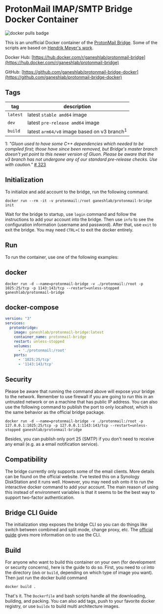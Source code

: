 # ProtonMail IMAP/SMTP Bridge Docker Container

![docker pulls badge](https://img.shields.io/docker/pulls/ganeshlab/protonmail-bridge)

This is an unofficial Docker container of the [ProtonMail Bridge](https://github.com/ProtonMail/proton-bridge). Some of the scripts are based on [Hendrik Meyer's work](https://gitlab.com/T4cC0re/protonmail-bridge-docker).

Docker Hub: [https://hub.docker.com/r/ganeshlab/protonmail-bridge](https://hub.docker.com/r/ganeshlab/protonmail-bridge)

GitHub: [https://github.com/ganeshlab/protonmail-bridge-docker](https://github.com/ganeshlab/protonmail-bridge-docker)

## Tags

tag | description
 -- | --
`latest` | latest `stable amd64` image
`dev` | latest `pre-release amd64` image
`build` | latest `arm64/v8` image based on v3 branch<sup>1</sup>

1: *"Gluon used to have some C++ dependencies which needed to be compiled first; those have since been removed, but Bridge's master branch doesn't yet point to this newer version of Gluon. Please be aware that the v3 branch has not undergone any of our standard pre-release checks. Use with caution."* [# 323](https://github.com/ProtonMail/proton-bridge/issues/323#issuecomment-1462705455)

## Initialization

To initialize and add account to the bridge, run the following command.

```
docker run --rm -it -v protonmail:/root ganeshlab/protonmail-bridge init
```

Wait for the bridge to startup, use `login` command and follow the instructions to add your account into the bridge. Then use `info` to see the configuration information (username and password). After that, use `exit` to exit the bridge. You may need `CTRL+C` to exit the docker entirely.

## Run

To run the container, use one of the following examples:

## docker
```
docker run -d --name=protonmail-bridge -v ./protonmail:/root -p 1025:25/tcp -p 1143:143/tcp --restart=unless-stopped ganeshlab/protonmail-bridge
```

## docker-compose

```yaml
version: "3"
services:
  protonbridge:
    image: ganeshlab/protonmail-bridge:latest
    container_name: protonmail-bridge
    restart: unless-stopped
    volumes:
      - './protonmail:/root'
    ports:
      - '1025:25/tcp'
      - '1143:143/tcp'        
```

## Security

Please be aware that running the command above will expose your bridge to the network. Remember to use firewall if you are going to run this in an untrusted network or on a machine that has public IP address. You can also use the following command to publish the port to only localhost, which is the same behavior as the official bridge package.

```
docker run -d --name=protonmail-bridge -v ./protonmail:/root -p 127.0.0.1:1025:25/tcp -p 127.0.0.1:1143:143/tcp --restart=unless-stopped ganeshlab/protonmail-bridge
```

Besides, you can publish only port 25 (SMTP) if you don't need to receive any email (e.g. as a email notification service).

## Compatibility

The bridge currently only supports some of the email clients. More details can be found on the official website. I've tested this on a Synology DiskStation and it runs well. However, you may need ssh onto it to run the interactive docker command to add your account. The main reason of using this instead of environment variables is that it seems to be the best way to support two-factor authentication.

## Bridge CLI Guide

The initialization step exposes the bridge CLI so you can do things like switch between combined and split mode, change proxy, etc. The [official guide](https://protonmail.com/support/knowledge-base/bridge-cli-guide/) gives more information on to use the CLI.

## Build

For anyone who want to build this container on your own (for development or security concerns), here is the guide to do so. First, you need to `cd` into the directory (`deb` or `build`, depending on which type of image you want). Then just run the docker build command
```
docker build .
```

That's it. The `Dockerfile` and bash scripts handle all the downloading, building, and packing. You can also add tags, push to your favorite docker registry, or use `buildx` to build multi architecture images.
